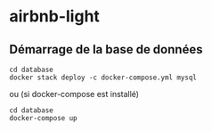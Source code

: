 # airbnb-light
## Démarrage de la base de données
```
cd database
docker stack deploy -c docker-compose.yml mysql
```
ou (si docker-compose est installé)
```
cd database
docker-compose up
```
